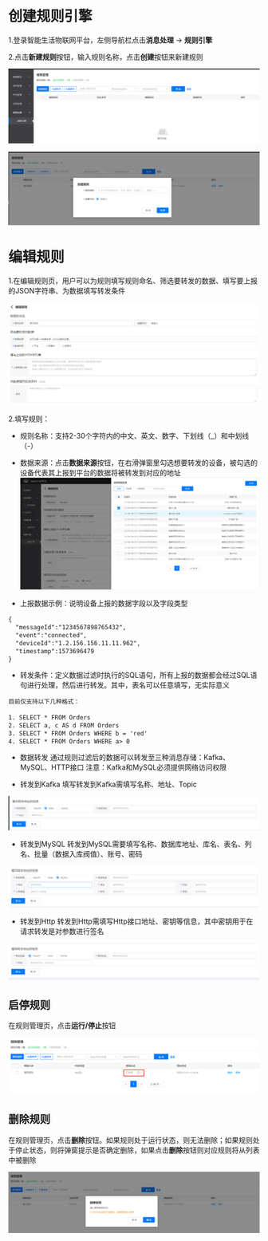 # 创建规则引擎

1.登录智能生活物联网平台，左侧导航栏点击**消息处理** -> **规则引擎**

2.点击**新建规则**按钮，输入规则名称，点击**创建**按钮来新建规则


![管理规则](../../../../../image/IoT/IoT-Estate/Rule-Engine/Manage-Rule.png)

![创建规则](../../../../../image/IoT/IoT-Estate/Rule-Engine/Create-Rule.png)


# 编辑规则
1.在编辑规则页，用户可以为规则填写规则命名、筛选要转发的数据、填写要上报的JSON字符串、为数据填写转发条件

![规则配置](../../../../../image/IoT/IoT-Estate/Rule-Engine/Edit-Rule.png)

2.填写规则：

* 规则名称：支持2-30个字符内的中文、英文、数字、下划线（_）和中划线（-）
* 数据来源：点击**数据来源**按钮，在右滑弹窗里勾选想要转发的设备，被勾选的设备代表其上报到平台的数据将被转发到对应的地址
![数据来源](../../../../../image/IoT/IoT-Estate/Rule-Engine/Choose-Origin.png)

* 上报数据示例：说明设备上报的数据字段以及字段类型

```
{ 
  "messageId":"1234567898765432",
  "event":"connected",
  "deviceId":"1.2.156.156.11.11.962",
  "timestamp":1573696479
}
```

* 转发条件：定义数据过滤时执行的SQL语句，所有上报的数据都会经过SQL语句进行处理，然后进行转发。其中，表名可以任意填写，无实际意义

```
目前仅支持以下几种格式：

1. SELECT * FROM Orders
2. SELECT a, c AS d FROM Orders
3. SELECT * FROM Orders WHERE b = 'red'
4. SELECT * FROM Orders WHERE a> 0
```

* 数据转发
通过规则过滤后的数据可以转发至三种消息存储：Kafka、MySQL、HTTP接口
注意：Kafka和MySQL必须提供网络访问权限

* 转发到Kafka 填写转发到Kafka需填写名称、地址、Topic

![转发到Kafka](../../../../../image/IoT/IoT-Estate/Rule-Engine/To-Kafka.png)

* 转发到MySQL 转发到MySQL需要填写名称、数据库地址、库名、表名、列名、批量（数据入库阀值）、账号、密码

![转发到MySQL](../../../../../image/IoT/IoT-Estate/Rule-Engine/To-MySQL.png)

* 转发到Http 转发到Http需填写Http接口地址、密钥等信息，其中密钥用于在请求转发是对参数进行签名

![转发到Http](../../../../../image/IoT/IoT-Estate/Rule-Engine/To-Http.png)

## 启停规则
在规则管理页，点击**运行/停止**按钮

![启停规则](../../../../../image/IoT/IoT-Estate/Rule-Engine/Start-Stop.png)

## 删除规则

在规则管理页，点击**删除**按钮。如果规则处于运行状态，则无法删除；如果规则处于停止状态，则将弹窗提示是否确定删除，如果点击**删除**按钮则对应规则将从列表中被删除

![删除规则](../../../../../image/IoT/IoT-Estate/Rule-Engine/Delete-Rule.png)
